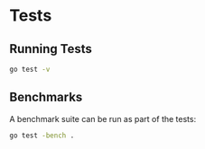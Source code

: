 # Tests

## Running Tests

```bash
go test -v
```

## Benchmarks

A benchmark suite can be run as part of the tests:

```bash
go test -bench .
```

